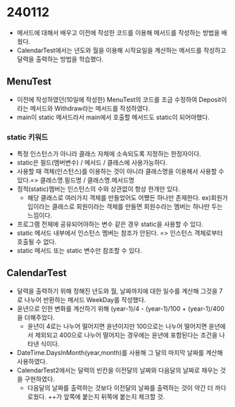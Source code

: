 # 240112
* 메서드에 대해서 배우고 이전에 작성한 코드를 이용해 메서드를 작성하는 방법을 배웠다.
* CalendarTest에서는 년도와 월을 이용해 시작요일을 계산하는 메서드를 작성하고 달력을 출력하는 방법을 학습했다.

## MenuTest
* 이전에 작성하였던(10일에 작성한) MenuTest의 코드를 조금 수정하여 Deposit이라는 메서드와 Withdraw라는 메서드를 작성하였다.
* main이 static 메서드라서 main에서 호출할 메서드도 static이 되어야했다.
### static 키워드
* 특정 인스턴스가 아니라 클래스 자체에 소속되도록 지정하는 한정자이다.
* static은 필드(멤버변수) / 메서드 / 클래스에 사용가능하다.
* 사용할 때 객체(인스턴스)를 이용하는 것이 아니라 클래스명을 이용해서 사용할 수 있다.=> 클래스명.필드명 / 클래스명.메서드명
* 정적(static)멤버는 인스턴스의 수와 상관없이 항상 한개만 있다.
  * 해당 클래스로 여러가지 객체를 만들었어도 어쨌든 하나만 존재한다. ex)회원가입이라는 클래스로 회원이라는 객체를 만들면 회원수라는 멤버는 하나만 두는 느낌이다.
* 프로그램 전체에 공유되어야하는 변수 같은 경우 static을 사용할 수 있다.
* static 메서드 내부에서 인스턴스 멤버는 참조가 안된다. => 인스턴스 객체로부터 호출될 수 없다.
* static 메서드 또는 static 변수만 참조할 수 있다.

## CalendarTest
* 달력을 출력하기 위해 정해진 년도와 월, 날짜까지에 대한 일수를 계산해 그것을 7로 나누어 반환하는 메서드 WeekDay를 작성했다.
* 윤년으로 인한 변화를 계산하기 위해 (year-1)/4 - (year-1)/100 + (year-1)/400을 더해주었다.
  * 윤년이 4로는 나누어 떨어지면 윤년이지만 100으로는 나누어 떨어지면 윤년에서 제외되고 400으로 나누어 떨어지는 경우에는 윤년에 포함된다는 조건을 나타낸 식이다.
* DateTime.DaysInMonth(year,month)를 사용해 그 달의 마지막 날짜를 계산해 사용하였다.
* CalendarTest2에서는 달력의 빈칸을 이전달의 날짜와 다음달의 날짜로 채우는 것을 구현하였다.
  * 다음달의 날짜를 출력하는 것보다 이전달의 날짜를 출력하는 것이 약간 더 까다로웠다. ++가 앞쪽에 붙는지 뒤쪽에 붙는지 체크할 것.
